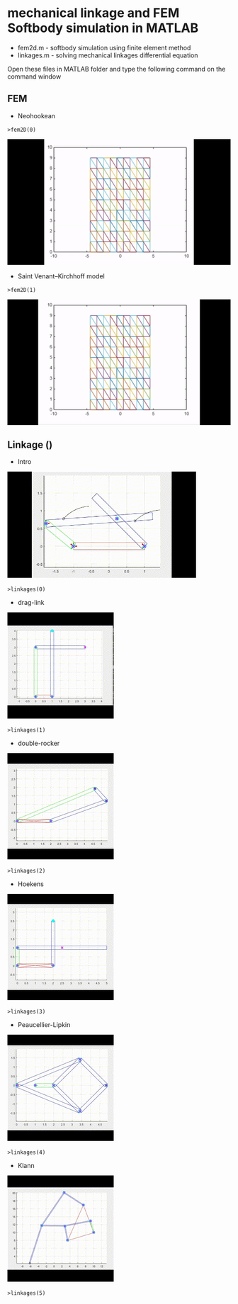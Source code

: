 
# mechanical linkage and FEM Softbody simulation in MATLAB
* fem2d.m   - softbody simulation using finite element method 
* linkages.m  - solving mechanical linkages differential equation

Open these files in MATLAB folder and type the following command on the command window 

## FEM 

* Neohookean
```
>fem2D(0)
```
![neo](/images/neo.gif)
* Saint Venant–Kirchhoff model
```
>fem2D(1)
```
![nvk](/images/nvk.gif)


## Linkage ()


* Intro
  
![0](/images/0.gif)

```
>linkages(0)
```

* drag-link
  
![1](/images/1.gif)
```
>linkages(1)
```

* double-rocker
  
![2](/images/2.gif)

```
>linkages(2)
```

* Hoekens
  
![3](/images/3.gif)

```
>linkages(3)
```

* Peaucellier-Lipkin
  
![4](/images/4.gif)

```
>linkages(4)
```

* Klann
  
![5](/images/5.gif)

```
>linkages(5)
```

